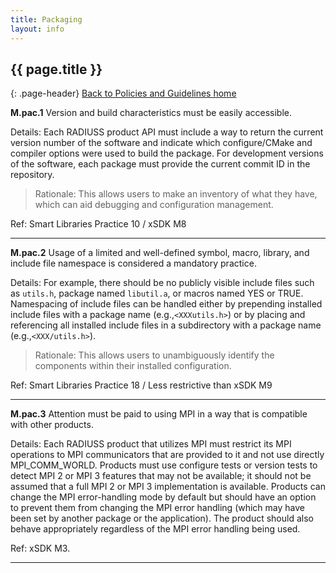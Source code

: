 ```yaml
---
title: Packaging
layout: info
---
```


## {{ page.title }}
{: .page-header}
[Back to Policies and Guidelines home](/radiuss/policies/)

**M.pac.1** Version and build characteristics must be easily accessible.

Details: Each RADIUSS product API must include a way to return the current version number of the software and indicate which configure/CMake and compiler options were used to build the package. For development versions of the software, each package must provide the current commit ID in the repository.

> Rationale: This allows users to make an inventory of what they have, which can aid debugging and configuration management. 

Ref: Smart Libraries Practice 10 / xSDK M8

---

**M.pac.2** Usage of a limited and well-defined symbol, macro, library, and include file namespace is considered a mandatory practice.

Details: For example, there should be no publicly visible include files such as `utils.h`, package named `libutil.a`, or macros named YES or TRUE. Namespacing of include files can be handled either by prepending installed include files with a package name (e.g.,`<XXXutils.h>`) or by placing and referencing all installed include files in a subdirectory with a package name (e.g.,`<XXX/utils.h>`). 

> Rationale: This allows users to unambiguously identify the components within their installed configuration. 

Ref: Smart Libraries Practice 18 / Less restrictive than xSDK M9

---

**M.pac.3** Attention must be paid to using MPI in a way that is compatible with other products.

Details: Each RADIUSS product that utilizes MPI must restrict its MPI operations to MPI communicators that are provided to it and not use directly MPI_COMM_WORLD. Products must use configure tests or version tests to detect MPI 2 or MPI 3 features that may not be available; it should not be assumed that a full MPI 2 or MPI 3 implementation is available. Products can change the MPI error-handling mode by default but should have an option to prevent them from changing the MPI error handling (which may have been set by another package or the application). The product should also behave appropriately regardless of the MPI error handling being used.

Ref: xSDK M3.

---
